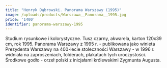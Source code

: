 ```yaml
---
title: "Henryk Dąbrowski. Panorama Warszawy (1995)"
image: /uploads/products/Warszawa__Panorama__1995.jpg
price: '1400'
identifier: panorama-warszawy-1995
---
```


Studium rysunkowe i kolorystyczne. Tusz czarny, akwarela, karton 120x39 cm, rok 1995. Panorama Warszawy z 1995 r. - publikowana jako winieta Prezydenta Warszawy na 400-lecie stołeczności Warszawy - w 1996 r. widniała na zaproszeniach, folderach, plakatach tych uroczystości. Środkowe godło - orzeł polski z inicjałami królewskimi Zygmunta Augusta.